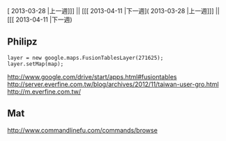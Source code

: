 [ 2013-03-28 |上一週]]] || [[[ 2013-04-11 |下一週]( 2013-03-28 |上一週]]] || [[[ 2013-04-11 |下一週)



## Philipz

```
layer = new google.maps.FusionTablesLayer(271625);
layer.setMap(map);
```

<http://www.google.com/drive/start/apps.html#fusiontables>
<http://server.everfine.com.tw/blog/archives/2012/11/taiwan-user-gro.html>
<http://m.everfine.com.tw/>

## Mat

http://www.commandlinefu.com/commands/browse
